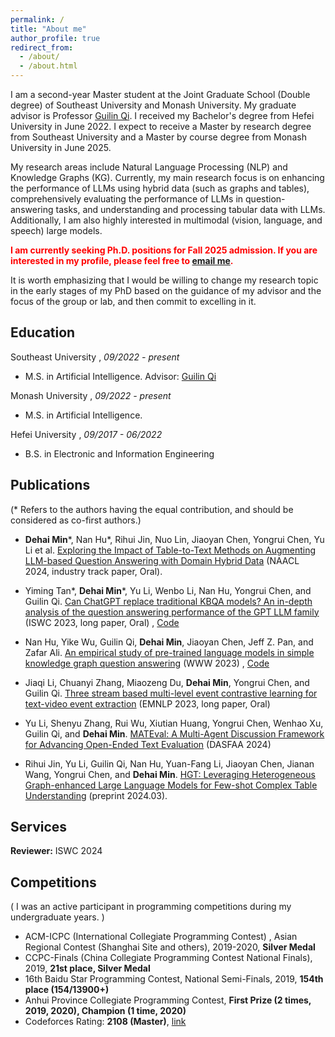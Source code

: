 ```yaml
---
permalink: /
title: "About me"
author_profile: true
redirect_from: 
  - /about/
  - /about.html
---
```


I am a second-year Master student at the Joint Graduate School (Double degree) of Southeast University and Monash University. My graduate advisor is Professor [Guilin Qi](https://scholar.google.com/citations?user=1gw3LJQAAAAJ&hl=en). I received my Bachelor's degree from Hefei University in June 2022. I expect to receive a Master by research degree from Southeast University and a Master by course degree from Monash University in June 2025. 

My research areas include Natural Language Processing (NLP) and Knowledge Graphs (KG). Currently, my main research focus is on enhancing the performance of LLMs using hybrid data (such as graphs and tables), comprehensively evaluating the performance of LLMs in question-answering tasks, and understanding and processing tabular data with LLMs. Additionally, I am also highly interested in multimodal (vision, language, and speech) large models.


<span style="color:red">**I am currently seeking Ph.D. positions for Fall 2025 admission. If you are interested in my profile, please feel free to [email me](mailto:dmin0007@student.monash.edu).**</span>

It is worth emphasizing that I would be willing to change my research topic in the early stages of my PhD based on the guidance of my advisor and the focus of the group or lab, and then commit to excelling in it.

## Education

Southeast University , *09/2022 - present*

* M.S. in Artificial Intelligence. Advisor: [Guilin Qi](https://scholar.google.com/citations?user=1gw3LJQAAAAJ&hl=en)

Monash University , *09/2022 - present*

* M.S. in Artificial Intelligence.

Hefei University , *09/2017 - 06/2022*

* B.S. in Electronic and Information Engineering


## Publications 
(* Refers to the authors having the equal contribution, and should be considered as co-first authors.)

* **Dehai Min**\*, Nan Hu\*, Rihui Jin, Nuo Lin, Jiaoyan Chen, Yongrui Chen, Yu Li et al. [Exploring the Impact of Table-to-Text Methods on Augmenting LLM-based Question Answering with Domain Hybrid Data](https://arxiv.org/abs/2402.12869) (NAACL 2024, industry track paper, Oral).

* Yiming Tan\*, **Dehai Min**\*, Yu Li, Wenbo Li, Nan Hu, Yongrui Chen, and Guilin Qi. [Can ChatGPT replace traditional KBQA models? An in-depth analysis of the question answering performance of the GPT LLM family](https://link.springer.com/chapter/10.1007/978-3-031-47240-4_19) (ISWC 2023, long paper, Oral) , [Code](https://github.com/tan92hl/Complex-Question-Answering-Evaluation-of-GPT-family)

* Nan Hu, Yike Wu, Guilin Qi, **Dehai Min**, Jiaoyan Chen, Jeff Z. Pan, and Zafar Ali. [An empirical study of pre-trained language models in simple knowledge graph question answering](https://link.springer.com/article/10.1007/s11280-023-01166-y) (WWW 2023) , [Code](https://github.com/HuuuNan/PLMs-in-Practical-KBQA)

* Jiaqi Li, Chuanyi Zhang, Miaozeng Du, **Dehai Min**, Yongrui Chen, and Guilin Qi. [Three stream based multi-level event contrastive learning for text-video event extraction](https://aclanthology.org/2023.emnlp-main.103/) (EMNLP 2023, long paper, Oral)

* Yu Li, Shenyu Zhang, Rui Wu, Xiutian Huang, Yongrui Chen, Wenhao Xu, Guilin Qi, and **Dehai Min**. [MATEval: A Multi-Agent Discussion Framework for Advancing Open-Ended Text Evaluation](https://arxiv.org/abs/2403.19305) (DASFAA 2024)

* Rihui Jin, Yu Li, Guilin Qi, Nan Hu, Yuan-Fang Li, Jiaoyan Chen, Jianan Wang, Yongrui Chen, and **Dehai Min**. [HGT: Leveraging Heterogeneous Graph-enhanced Large Language Models for Few-shot Complex Table Understanding](https://arxiv.org/abs/2403.19723) (preprint 2024.03).

## Services
**Reviewer:** ISWC 2024

## Competitions
( I was an active participant in programming competitions during my undergraduate years. )

* ACM-ICPC (International Collegiate Programming Contest) , Asian Regional Contest (Shanghai Site and others), 2019-2020, **Silver Medal**
* CCPC-Finals (China Collegiate Programming Contest National Finals), 2019, **21st place, Silver Medal**
* 16th Baidu Star Programming Contest, National Semi-Finals, 2019, **154th place (154/13900+)**
* Anhui Province Collegiate Programming Contest, **First Prize (2 times, 2019, 2020), Champion (1 time, 2020)**
* Codeforces Rating: **2108 (Master)**, [link](https://codeforces.com/profile/QieziMin)
